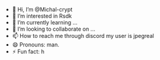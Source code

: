 - 👋 Hi, I’m @Michal-crypt
- 👀 I’m interested in Rsdk
- 🌱 I’m currently learning ...
- 💞️ I’m looking to collaborate on ...
- 📫 How to reach me through discord my user is jpegreal
- 😄 Pronouns: man.
- ⚡ Fun fact: h

<!---
Michal-crypt/Michal-crypt is a ✨ special ✨ repository because its `README.md` (this file) appears on your GitHub profile.
You can click the Preview link to take a look at your changes.
--->
